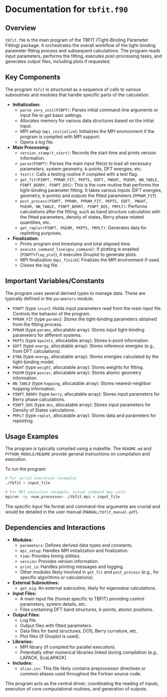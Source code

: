# Documentation for `tbfit.f90`

## Overview

`tbfit.f90` is the main program of the TBFIT (Tight-Binding Parameter Fitting) package. It orchestrates the overall workflow of the tight-binding parameter fitting process and subsequent calculations. The program reads input parameters, performs the fitting, executes post-processing tasks, and generates output files, including plots if requested.

## Key Components

The program `tbfit` is structured as a sequence of calls to various subroutines and modules that handle specific parts of the calculation.

- **Initialization:**
    - `parse_very_init(PINPT)`: Parses initial command-line arguments or input file to get basic settings.
    - Allocates memory for various data structures based on the initial input.
    - MPI setup (`mpi_initialize`): Initializes the MPI environment if the program is compiled with MPI support.
    - Opens a log file.
- **Main Processing:**
    - `version_stamp(t_start)`: Records the start time and prints version information.
    - `parse(PINPT)`: Parses the main input file(s) to load all necessary parameters, system geometry, k-points, DFT energies, etc.
    - `test()`: Calls a testing routine if compiled with a test flag.
    - `get_fit(PINPT, PPRAM_FIT, PKPTS, EDFT, PWGHT, PGEOM, NN_TABLE, PINPT_BERRY, PINPT_DOS)`: This is the core routine that performs the tight-binding parameter fitting. It takes various inputs (DFT energies, geometry, k-points) and outputs the fitted parameters (`PPRAM_FIT`).
    - `post_process(PINPT, PPRAM, PPRAM_FIT, PKPTS, EDFT, PWGHT, PGEOM, NN_TABLE, PINPT_BERRY, PINPT_DOS, PRPLT)`: Performs calculations after the fitting, such as band structure calculation with the fitted parameters, density of states, Berry phase related quantities, etc.
    - `get_replot(PINPT, PGEOM, PKPTS, PRPLT)`: Generates data for replotting purposes.
- **Finalization:**
    - Prints program end timestamp and total elapsed time.
    - `execute_command_line(gnu_command)`: If plotting is enabled (`PINPT%flag_plot`), it executes Gnuplot to generate plots.
    - MPI finalization (`mpi_finish`): Finalizes the MPI environment if used.
    - Closes the log file.

## Important Variables/Constants

The program uses several derived types to manage data. These are typically defined in the `parameters` module.

- `PINPT` (type `incar`): Holds input parameters read from the main input file. Controls the behavior of the program.
- `PPRAM_FIT` (type `params`): Stores the tight-binding parameters obtained from the fitting process.
- `PPRAM` (type `params`, allocatable array): Stores input tight-binding parameters for different systems.
- `PKPTS` (type `kpoints`, allocatable array): Stores k-point information.
- `EDFT` (type `energy`, allocatable array): Stores reference energies (e.g., from DFT calculations).
- `ETBA` (type `energy`, allocatable array): Stores energies calculated by the tight-binding model.
- `PWGHT` (type `weight`, allocatable array): Stores weights for fitting.
- `PGEOM` (type `poscar`, allocatable array): Stores atomic geometry information.
- `NN_TABLE` (type `hopping`, allocatable array): Stores nearest-neighbor hopping information.
- `PINPT_BERRY` (type `berry`, allocatable array): Stores input parameters for Berry phase calculations.
- `PINPT_DOS` (type `dos`, allocatable array): Stores input parameters for Density of States calculations.
- `PRPLT` (type `replot`, allocatable array): Stores data and parameters for replotting.

## Usage Examples

The program is typically compiled using a makefile. The `README.md` and `PYTHON_MODULE/README` provide general instructions on compilation and execution.

To run the program:
```bash
# For serial execution (example)
./tbfit < input_file

# For MPI execution (example, actual command may vary)
mpirun -np <num_processes> ./tbfit.mpi < input_file
```
The specific input file format and command-line arguments are crucial and would be detailed in the user manual (`MANUAL/tbfit_manual.pdf`).

## Dependencies and Interactions

- **Modules:**
    - `parameters`: Defines derived data types and constants.
    - `mpi_setup`: Handles MPI initialization and finalization.
    - `time`: Provides timing utilities.
    - `version`: Provides version information.
    - `print_io`: Handles printing messages and logging.
    - Other modules likely involved in `get_fit` and `post_process` (e.g., for specific algorithms or calculations).
- **External Subroutines:**
    - `get_eig`: An external subroutine, likely for eigenvalue calculations.
- **Input Files:**
    - A main input file (format specific to TBFIT) providing control parameters, system details, etc.
    - Files containing DFT band structures, k-points, atomic positions.
- **Output Files:**
    - Log file.
    - Output files with fitted parameters.
    - Data files for band structures, DOS, Berry curvature, etc.
    - Plot files (if Gnuplot is used).
- **Libraries:**
    - MPI library (if compiled for parallel execution).
    - Potentially other numerical libraries linked during compilation (e.g., LAPACK, ScaLAPACK).
- **Includes:**
    - `alias.inc`: This file likely contains preprocessor directives or common aliases used throughout the Fortran source code.

This program acts as the central driver, coordinating the reading of inputs, execution of core computational routines, and generation of outputs.
